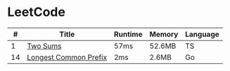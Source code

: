 # LeetCode

 \# | Title | Runtime | Memory | Language
---|---|---|---| ---
1 | [Two Sums](https://leetcode.com/problems/two-sum/) | 57ms | 52.6MB  | TS
14 | [Longest Common Prefix](https://leetcode.com/problems/longest-common-prefix/) | 2ms | 2.6MB  | Go